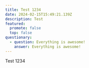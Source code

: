```yaml
---
title: Test 1234
date: 2024-02-15T15:49:21.139Z
description: Test
featured:
  promote: false
  top: false
questionary:
  - question: Everything is awesome!
    answer: Everything is awesome!
---
```

Test 1234
 
